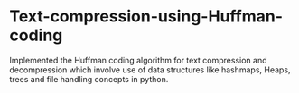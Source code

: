 # Text-compression-using-Huffman-coding
Implemented the Huffman coding algorithm for text compression and decompression which involve use of data structures like hashmaps, Heaps, trees and file handling concepts in python.
